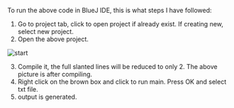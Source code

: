 To run the above code in BlueJ IDE, this is what steps I have followed:

1) Go to project tab, click to open project if already exist. If creating new, select new project.
2) Open the above project.

![start](https://user-images.githubusercontent.com/60461421/191469678-b360b7be-d684-43cc-9cca-4055f1beab9b.png)

3) Compile it, the full slanted lines will be reduced to only 2. The above picture is after compiling.
4) Right click on the brown box and click to run main. Press OK and select txt file.
5) output is generated.
